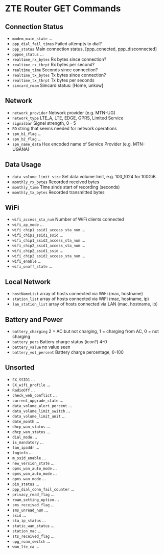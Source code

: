 # ZTE Router GET Commands

## Connection Status
* `modem_main_state` ...
* `ppp_dial_fail_times` Failed attempts to dial?
* `ppp_status` Main connection status, [ppp_conected, ppp_disconnected]
* `pppoe_status` ...
* `realtime_rx_bytes` Rx bytes since connection?
* `realtime_rx_thrpt` Rx bytes per second?
* `realtime_time` Seconds since connection?
* `realtime_tx_bytes` Tx bytes since connection?
* `realtime_tx_thrpt` Tx bytes per seconds
* `simcard_roam` Simcard status: [Home, unkow]

## Network
* `network_provider` Network provider (e.g. MTN-UG)
* `network_type` LTE_A, LTE, EDGE, GPRS, Limited Service
* `signalbar` Signel strength, 0 - 5
* `RD` string that seems needed for network operations
* `spn_b1_flag` ...
* `spn_b2_flag` ...
* `spn_name_data` Hex encoded name of Service Provider (e.g. MTN-UGANA)

## Data Usage
* `data_volume_limit_size` Set data volume limit, e.g. 100_1024 for 100GiB
* `monthly_rx_bytes` Recorded received bytes
* `monthly_time` Time sinds start of recording (seconds)
* `monthly_tx_bytes` Recorded transmitted bytes

## WiFi
* `wifi_access_sta_num` Number of WiFi clients connected
* `wifi_ap_mode` ...
* `wifi_chip1_ssid1_access_sta_num` ...
* `wifi_chip1_ssid1_ssid` ...
* `wifi_chip1_ssid2_access_sta_num` ...
* `wifi_chip2_ssid1_access_sta_num` ...
* `wifi_chip2_ssid1_ssid` ...
* `wifi_chip2_ssid2_access_sta_num` ...
* `wifi_enable` ...
* `wifi_onoff_state` ...

## Local Network
* `hostNameList` array of hosts connected via WiFi (mac, hostname)
* `station_list` array of hosts connected via WiFi (mac, hostname, ip)
* `lan_station_list` array of hosts connected via LAN (mac, hostname, ip)


## Battery and Power
* `battery_charging` 2 = AC but not charging, 1 = charging from AC, 0 = not charging
* `battery_pers` Battery charge status (icon?) 4-0
* `battery_value` no value seen
* `battery_vol_percent` Battery charge percentage, 0-100

## Unsorted
* `EX_SSID1` ...
* `EX_wifi_profile` ...
* `RadioOff` ...
* `check_web_conflict` ...
* `current_upgrade_state` ...
* `data_volume_alert_percent` ...
* `data_volume_limit_switch` ...
* `data_volume_limit_unit` ...
* `date_month` ...
* `dhcp_wan_status` ...
* `dhcp_wan_status` ...
* `dial_mode` ...
* `is_mandatory` ...
* `lan_ipaddr` ...
* `loginfo` ...
* `m_ssid_enable` ...
* `new_version_state` ...
* `opms_wan_auto_mode` ...
* `opms_wan_auto_mode` ...
* `opms_wan_mode` ...
* `pin_status` ...
* `ppp_dial_conn_fail_counter` ...
* `privacy_read_flag` ...
* `roam_setting_option` ...
* `sms_received_flag` ...
* `sms_unread_num` ...
* `ssid` ...
* `sta_ip_status` ...
* `static_wan_status` ...
* `station_mac` ...
* `sts_received_flag` ...
* `upg_roam_switch` ...
* `wan_lte_ca` ...